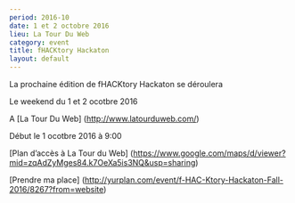 ```yaml
---
period: 2016-10
date: 1 et 2 octobre 2016
lieu: La Tour Du Web
category: event
title: fHACKtory Hackaton
layout: default
---
```


La prochaine édition de fHACKtory Hackaton se déroulera 

Le weekend du 1 et 2 ocotbre 2016

A [La Tour Du Web] (http://www.latourduweb.com/)

Début le 1 ocotbre 2016 à 9:00

[Plan d’accès à La Tour du Web] (https://www.google.com/maps/d/viewer?mid=zqAdZyMges84.k7OeXa5is3NQ&usp=sharing)

[Prendre ma place] (http://yurplan.com/event/f-HAC-Ktory-Hackaton-Fall-2016/8267?from=website)
